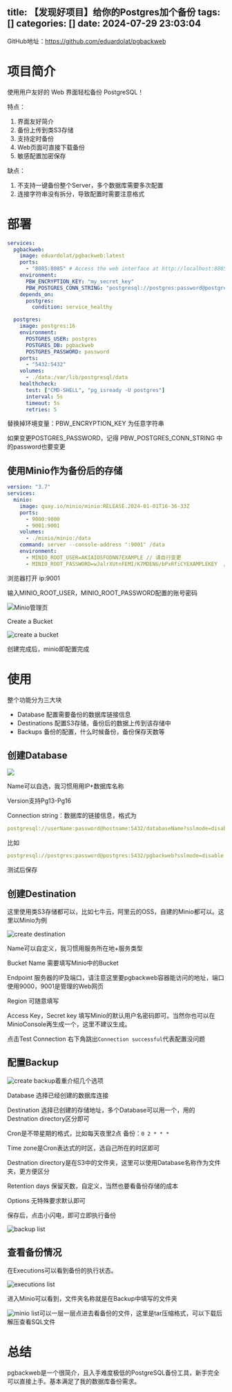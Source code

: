 title: 【发现好项目】给你的Postgres加个备份
tags: []
categories: []
date: 2024-07-29 23:03:04
---

GitHub地址：<https://github.com/eduardolat/pgbackweb>

# 项目简介

使用用户友好的 Web 界面轻松备份 PostgreSQL！

特点：


1. 界面友好简介
2. 备份上传到类S3存储
3. 支持定时备份
4. Web页面可直接下载备份
5. 敏感配置加密保存

缺点：


1. 不支持一键备份整个Server，多个数据库需要多次配置
2. 连接字符串没有拆分，导致配置时需要注意格式

# 部署

```yaml
services:
  pgbackweb:
    image: eduardolat/pgbackweb:latest
    ports:
      - "8085:8085" # Access the web interface at http://localhost:8085
    environment:
      PBW_ENCRYPTION_KEY: "my_secret_key"
      PBW_POSTGRES_CONN_STRING: "postgresql://postgres:password@postgres:5432/pgbackweb?sslmode=disable"
    depends_on:
      postgres:
        condition: service_healthy

  postgres:
    image: postgres:16
    environment:
      POSTGRES_USER: postgres
      POSTGRES_DB: pgbackweb
      POSTGRES_PASSWORD: password
    ports:
      - "5432:5432"
    volumes:
      - ./data:/var/lib/postgresql/data
    healthcheck:
      test: ["CMD-SHELL", "pg_isready -U postgres"]
      interval: 5s
      timeout: 5s
      retries: 5
```

替换掉环境变量：PBW_ENCRYPTION_KEY 为任意字符串

如果变更POSTGRES_PASSWORD，记得 PBW_POSTGRES_CONN_STRING 中的password也要变更

## 使用Minio作为备份后的存储

```yaml
version: "3.7"
services:
  minio:
    image: quay.io/minio/minio:RELEASE.2024-01-01T16-36-33Z
    ports:
      - 9000:9000
      - 9001:9001
    volumes:
      - ./minio/minio:/data
    command: server --console-address ":9001" /data
    environment:
      - MINIO_ROOT_USER=AKIAIOSFODNN7EXAMPLE // 请自行变更 
      - MINIO_ROOT_PASSWORD=wJalrXUtnFEMI/K7MDENG/bPxRfiCYEXAMPLEKEY  //请自行变更
```

浏览器打开 ip:9001

输入MINIO_ROOT_USER，MINIO_ROOT_PASSWORD配置的账号密码

 ![Minio管理页](https://static.lianglianglee.com/2024/07/IM7MxgK.png)

 Create a Bucket

 ![create a bucket](https://static.lianglianglee.com/2024/07/KCYMxgK.png)

创建完成后，minio即配置完成

# 使用

整个功能分为三大块

* Database 配置需要备份的数据库链接信息
* Destinations 配置S3存储，备份后的数据上传到该存储中
* Backups 备份的配置，什么时候备份，备份保存天数等

## 创建Database

 ![](https://static.lianglianglee.com/2024/07/WmcixgK.png)

Name可以自选，我习惯用用IP+数据库名称

Version支持Pg13-Pg16

Connection string：数据库的链接信息，格式为

```yaml
postgresql://userName:password@hostname:5432/databaseName?sslmode=disable
```

比如

```yaml
postgresql://postgres:password@postgres:5432/pgbackweb?sslmode=disable
```

测试后保存

## 创建Destination

这里使用类S3存储都可以，比如七牛云，阿里云的OSS，自建的Minio都可以。这里以Minio为例

 ![create destination](https://static.lianglianglee.com/2024/07/ASnmxgK.png)

 Name可以自定义，我习惯用服务所在地+服务类型

Bucket Name 需要填写Minio中的Bucket

Endpoint 服务器的IP及端口，请注意这里要pgbackweb容器能访问的地址，端口使用9000，9001是管理的Web网页

Region 可随意填写

Access Key，Secret key 填写Minio的默认用户名密码即可。当然你也可以在MinioConsole再生成一个，这里不建议生成。

点击Test Connection 右下角跳出`Connection successful`代表配置没问题

## 配置Backup

 ![create backup](https://static.lianglianglee.com/2024/07/5XDnxgK.png)着重介绍几个选项

Database 选择已经创建的数据库连接

Destination 选择已创建的存储地址，多个Database可以用一个，用的Destnation directory区分即可

Cron是不带星期的格式，比如每天夜里2点 备份：`0 2 * * *`

Time zone是Cron表达式的时区，选自己所在的时区即可

Destnation directory是在S3中的文件夹，这里可以使用Database名称作为文件夹，更方便区分

Retention days 保留天数，自定义，当然也要看备份存储的成本

Options 无特殊要求默认即可


保存后，点击小闪电，即可立即执行备份

 ![backup list](https://static.lianglianglee.com/2024/07/BUROxgK.png)

## 查看备份情况


在Executions可以看到备份的执行状态。

 ![executions list](https://static.lianglianglee.com/2024/07/2bzOxgK.png)

进入Minio可以看到，文件夹名称就是在Backup中填写的文件夹

 ![minio list](https://static.lianglianglee.com/2024/07/Qz3oxgK.png)可以一层一层点进去看备份的文件，这里是tar压缩格式，可以下载后解压查看SQL文件

# 总结

pgbackweb是一个很简介，且入手难度极低的PostgreSQL备份工具，新手完全可以直接上手。基本满足了我的数据库备份需求。